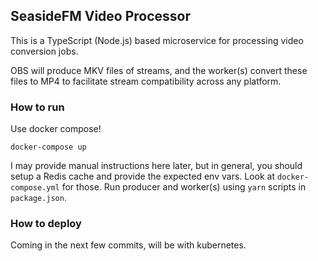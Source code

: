 ## SeasideFM Video Processor

This is a TypeScript (Node.js) based microservice for processing video conversion jobs.

OBS will produce MKV files of streams, and the worker(s) convert these files to MP4
to facilitate stream compatibility across any platform.

### How to run
Use docker compose!

`docker-compose up`

I may provide manual instructions here later, but in general, you should setup a Redis cache and provide the expected 
env vars. Look at `docker-compose.yml` for those. Run producer and worker(s) using `yarn` scripts in `package.json`.

### How to deploy
Coming in the next few commits, will be with kubernetes.